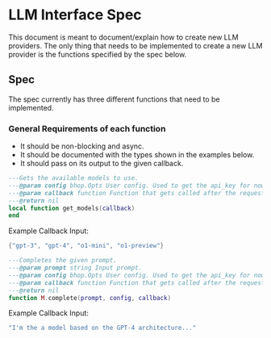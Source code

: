 # LLM Interface Spec

This document is meant to document/explain how to create new LLM providers.
The only thing that needs to be implemented to create a new LLM provider is the functions specified by the spec below.

## Spec
The spec currently has three different functions that need to be implemented.

### General Requirements of each function
- It should be non-blocking and async.
- It should be documented with the types shown in the examples below.
- It should pass on its output to the given callback.

```lua
---Gets the available models to use.
---@param config bhop.Opts User config. Used to get the api_key for now, mabye more things later.
---@param callback function Function that gets called after the request is made.
---@return nil
local function get_models(callback)
end
```
Example Callback Input:
```lua
{"gpt-3", "gpt-4", "o1-mini", "o1-preview"}
```

```lua
---Completes the given prompt.
---@param prompt string Input prompt.
---@param config bhop.Opts User config. Used to get the api_key for now, mabye more things later.
---@param callback function Function that gets called after the request is made.
---@return nil
function M.complete(prompt, config, callback)
```
Example Callback Input:
```lua
"I'm the a model based on the GPT-4 architecture..."
```

